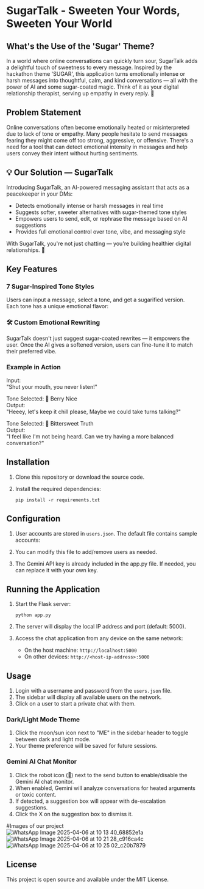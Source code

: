 # SugarTalk - Sweeten Your Words, Sweeten Your World

## What's the Use of the 'Sugar' Theme?

In a world where online conversations can quickly turn sour, SugarTalk adds a delightful touch of sweetness to every message. Inspired by the hackathon theme 'SUGAR', this application turns emotionally intense or harsh messages into thoughtful, calm, and kind conversations — all with the power of AI and some sugar-coated magic. Think of it as your digital relationship therapist, serving up empathy in every reply. 💌

## Problem Statement

Online conversations often become emotionally heated or misinterpreted due to lack of tone or empathy. Many people hesitate to send messages fearing they might come off too strong, aggressive, or offensive. There's a need for a tool that can detect emotional intensity in messages and help users convey their intent without hurting sentiments.

## 💡 Our Solution — SugarTalk

Introducing SugarTalk, an AI-powered messaging assistant that acts as a peacekeeper in your DMs:

- Detects emotionally intense or harsh messages in real time
- Suggests softer, sweeter alternatives with sugar-themed tone styles
- Empowers users to send, edit, or rephrase the message based on AI suggestions
- Provides full emotional control over tone, vibe, and messaging style

With SugarTalk, you're not just chatting — you're building healthier digital relationships. 🍯

## Key Features

### 7 Sugar-Inspired Tone Styles
Users can input a message, select a tone, and get a sugarified version. Each tone has a unique emotional flavor:
### 🛠 Custom Emotional Rewriting
SugarTalk doesn't just suggest sugar-coated rewrites — it empowers the user. Once the AI gives a softened version, users can fine-tune it to match their preferred vibe.

### Example in Action

Input:  
"Shut your mouth, you never listen!"

Tone Selected: 🍓 Berry Nice  
Output:  
"Heeey, let's keep it chill please, Maybe we could take turns talking?"

Tone Selected: 💎 Bittersweet Truth  
Output:  
"I feel like I'm not being heard. Can we try having a more balanced conversation?"


## Installation

1. Clone this repository or download the source code.

2. Install the required dependencies:
   ```
   pip install -r requirements.txt
   ```

## Configuration

1. User accounts are stored in `users.json`. The default file contains sample accounts:
 
2. You can modify this file to add/remove users as needed.

3. The Gemini API key is already included in the app.py file. If needed, you can replace it with your own key.

## Running the Application

1. Start the Flask server:
   ```
   python app.py
   ```

2. The server will display the local IP address and port (default: 5000).

3. Access the chat application from any device on the same network:
   - On the host machine: `http://localhost:5000`
   - On other devices: `http://<host-ip-address>:5000`

## Usage

1. Login with a username and password from the `users.json` file.
2. The sidebar will display all available users on the network.
3. Click on a user to start a private chat with them.

### Dark/Light Mode Theme

1. Click the moon/sun icon next to "ME" in the sidebar header to toggle between dark and light mode.
2. Your theme preference will be saved for future sessions.

### Gemini AI Chat Monitor

1. Click the robot icon (🤖) next to the send button to enable/disable the Gemini AI chat monitor.
2. When enabled, Gemini will analyze conversations for heated arguments or toxic content.
3. If detected, a suggestion box will appear with de-escalation suggestions.
4. Click the X on the suggestion box to dismiss it.

#Images of our project
![WhatsApp Image 2025-04-06 at 10 13 40_68852e1a](https://github.com/user-attachments/assets/21a2103f-a189-43ac-8509-41e5a41f6e5e)
![WhatsApp Image 2025-04-06 at 10 21 28_c916ca4c](https://github.com/user-attachments/assets/6d039d67-6250-4002-9405-eb33580b3574)
![WhatsApp Image 2025-04-06 at 10 25 02_c20b7879](https://github.com/user-attachments/assets/efda69ce-9dad-4dff-ac85-567864234417)

## License

This project is open source and available under the MIT License. 
